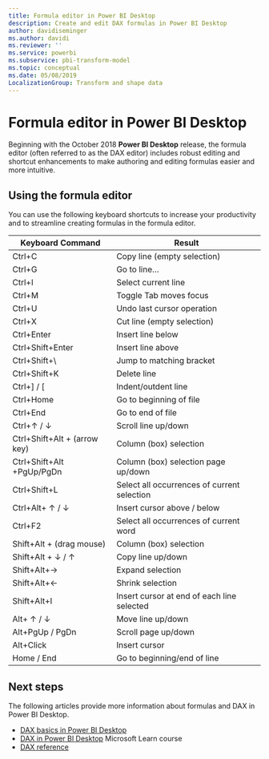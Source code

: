 ```yaml
---
title: Formula editor in Power BI Desktop
description: Create and edit DAX formulas in Power BI Desktop
author: davidiseminger
ms.author: davidi
ms.reviewer: ''
ms.service: powerbi
ms.subservice: pbi-transform-model
ms.topic: conceptual
ms.date: 05/08/2019
LocalizationGroup: Transform and shape data
---
```

# Formula editor in Power BI Desktop

Beginning with the October 2018 **Power BI Desktop** release, the formula editor (often referred to as the DAX editor) includes robust editing and shortcut enhancements to make authoring and editing formulas easier and more intuitive. 

## Using the formula editor

You can use the following keyboard shortcuts to increase your productivity and to streamline creating formulas in the formula editor.


|Keyboard Command  |Result  |
|---------|---------|
|Ctrl+C  | Copy line (empty selection) |
|Ctrl+G  |Go to line… |
|Ctrl+I  |Select current line  |
|Ctrl+M  |Toggle Tab moves focus |
|Ctrl+U  |Undo last cursor operation  |
|Ctrl+X   | Cut line (empty selection) |
|Ctrl+Enter  |Insert line below  |
|Ctrl+Shift+Enter  |Insert line above  |
|Ctrl+Shift+\  |Jump to matching bracket  |
|Ctrl+Shift+K  |Delete line  |
|Ctrl+] / [  |Indent/outdent line  |
|Ctrl+Home  |Go to beginning of file  |
|Ctrl+End  |Go to end of file  |
|Ctrl+↑ / ↓   |Scroll line up/down  |
|Ctrl+Shift+Alt + (arrow key)  |Column (box) selection  |
|Ctrl+Shift+Alt +PgUp/PgDn  |Column (box) selection page up/down |
|Ctrl+Shift+L  |Select all occurrences of current selection |
|Ctrl+Alt+ ↑ / ↓  |Insert cursor above / below  |
|Ctrl+F2  |Select all occurrences of current word | 
|Shift+Alt + (drag mouse) |Column (box) selection  |
|Shift+Alt + ↓ / ↑  |Copy line up/down  |
|Shift+Alt+→  |Expand selection  |
|Shift+Alt+←  |Shrink selection |
|Shift+Alt+I  |Insert cursor at end of each line selected |
|Alt+ ↑ / ↓  | Move line up/down |
|Alt+PgUp / PgDn  |Scroll page up/down  |
|Alt+Click  |Insert cursor  |
|Home / End  |Go to beginning/end of line  |

## Next steps

The following articles provide more information about formulas and DAX in Power BI Desktop.

* [DAX basics in Power BI Desktop](desktop-quickstart-learn-dax-basics.md)
* [DAX in Power BI Desktop](/learn/paths/dax-power-bi/) Microsoft Learn course
* [DAX reference](/dax/)